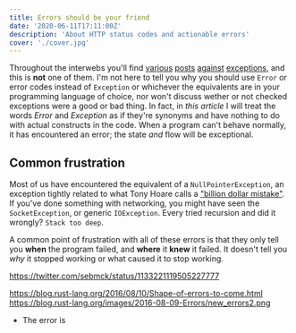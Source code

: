 ```yaml
---
title: Errors should be your friend
date: '2020-06-11T17:11:00Z'
description: 'About HTTP status codes and actionable errors'
cover: './cover.jpg'
---
```


Throughout the interwebs you'll find [various][anti-exception-1] [posts][anti-exception-2] [against][anti-exception-3] [exceptions][anti-exception-4], and this is **not** one of them. I'm not here to tell you why you should use `Error` or error codes instead of `Exception` or whichever the equivalents are in your programming language of choice, nor won't discuss wether or not checked exceptions were a good or bad thing. In fact, in _this article_ I will treat the words _Error_ and _Exception_ as if they're synonyms and have nothing to do with actual constructs in the code. When a program can't behave normally, it has encountered an error; the state _and_ flow will be exceptional.

## Common frustration

Most of us have encountered the equivalent of a `NullPointerException`, an exception tightly related to what Tony Hoare calls a ["billion dollar mistake"][tony-hoare]. If you've done something with networking, you might have seen the `SocketException`, or generic `IOException`. Every tried recursion and did it wrongly? `Stack too deep`.

A common point of frustration with all of these errors is that they only tell you **when** the program failed, and **where** it **knew** it failed. It doesn't tell you _why_ it stopped working or what caused it to stop working.


https://twitter.com/sebmck/status/1133221119505227777

https://blog.rust-lang.org/2016/08/10/Shape-of-errors-to-come.html
https://blog.rust-lang.org/images/2016-08-09-Errors/new_errors2.png
- The error is

[anti-exception-1]: http://xahlee.info/comp/why_i_hate_exceptions.html
[anti-exception-2]: https://blog.deprogramandis.co.uk/2012/06/02/exceptions-considered-harmful-or-throw-is-just-goto-in-drag/
[anti-exception-3]: https://www.joelonsoftware.com/2003/10/13/13/
[anti-exception-4]: http://www.lighterra.com/papers/exceptionsharmful/
[tony-hoare]: https://en.wikipedia.org/wiki/Null_pointer#History
